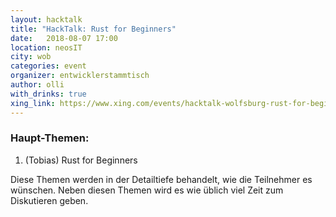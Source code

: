 ```yaml
---
layout: hacktalk
title: "HackTalk: Rust for Beginners"
date:   2018-08-07 17:00
location: neosIT
city: wob
categories: event
organizer: entwicklerstammtisch
author: olli
with_drinks: true
xing_link: https://www.xing.com/events/hacktalk-wolfsburg-rust-for-beginners-1970979
---
```


### Haupt-Themen:

1. (Tobias) Rust for Beginners

Diese Themen werden in der Detailtiefe behandelt, wie die Teilnehmer es wünschen. Neben diesen Themen wird es wie üblich viel Zeit zum Diskutieren geben.
